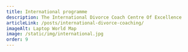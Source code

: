```yaml
---
title: International programme
description: The International Divorce Coach Centre Of Excellence
articleLink: /posts/international-divorce-coaching/
imageAlt: Laptop World Map
image: /static/img/international.jpg
order: 9
---
```

